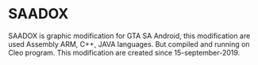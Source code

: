 # SAADOX
SAADOX is graphic modification for GTA SA Android, this modification are used Assembly ARM, C++, JAVA languages. But compiled and running on Cleo program. This modification are created since 15-september-2019.
